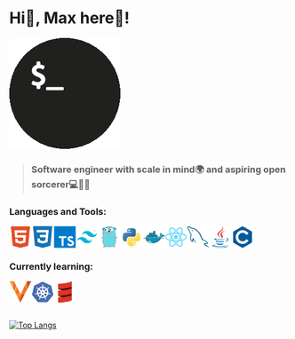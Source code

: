 <h1>Hi👋, Max here🤘!</h2>

![github-img](./assets/github-img.gif)

> <h3>Software engineer with scale in mind🌍 and aspiring open sorcerer💻🧙‍♂️</h3>

<h3>Languages and Tools:</h3>

<div style='display: flex;'>

<img src='./assets/html5.svg' alt='html5' width='40' height='40'/>

<img src='./assets/css3.svg' alt='css3' width='40' height='40'/>

<img src='./assets/typescript.svg' alt='typescript' width='40' height='40'/>

<img src='./assets/tailwindcss.png' alt='tailwindcss' width='40' height='40'/>

<img src='./assets/go.svg' alt='go' width='40' height='40'/>

<img src='./assets/python.svg' alt='python' width='40' height='40'/>

<img src='./assets/docker.svg' alt='docker' width='40' height='40'/>

<img src='./assets/react.svg' alt='react' width='40' height='40'/>

<img src='./assets/mysql.svg' alt='mysql' width='40' height='40'/>

<img src='./assets/java.svg' alt='java' width='40' height='40'/>

<img src='./assets/c.svg' alt='c' width='40' height='40'/>

</div>

<h3>Currently learning:</h3>

<div style='display: flex;'>

<img src='./assets/vitess.png' alt='vitess' width='40' height='40'/>

<img src='./assets/kubernetes.svg' alt='kubernetes' width='40' height='40'/>

<img src='./assets/scala.svg' alt='scala' width='40' height='40'/>

</div>

<br/>

[![Top Langs](https://github-readme-stats.vercel.app/api/top-langs/?username=massimilianofalsini)](https://github.com/massimilianofalsini)
